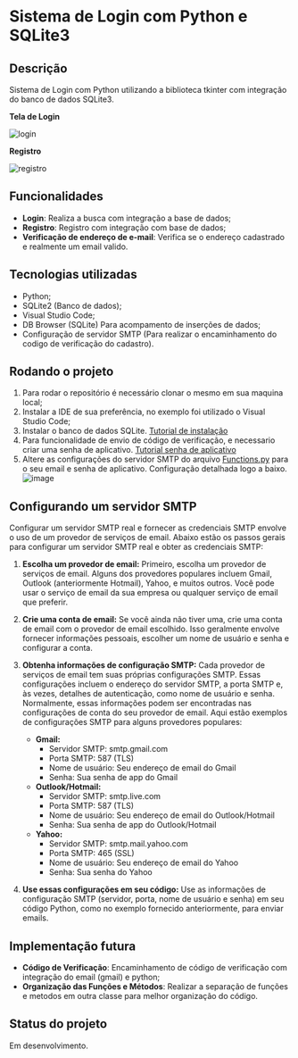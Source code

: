 <h1>Sistema de Login com Python e SQLite3</h1>

## Descrição
Sistema de Login com Python utilizando a biblioteca tkinter com integração do banco de dados SQLite3.

<b>Tela de Login</b>

![login](https://github.com/daos12/Login-com-Python-e-sqLite/assets/112141783/520b6a14-8b98-45c1-aff0-0f9b4f5a75d0)


<b>Registro</b>

![registro](https://github.com/daos12/Login-com-Python-e-sqLite/assets/112141783/3cca63bc-f4a2-4292-83d9-6442bbe168f6)


## Funcionalidades
* <b>Login</b>: Realiza a busca com integração a base de dados;
* <b>Registro</b>: Registro com integração com base de dados;
* <b>Verificação de endereço de e-mail</b>: Verifica se o endereço cadastrado e realmente um email valido.


## Tecnologias utilizadas
* Python;
* SQLite2 (Banco de dados);
* Visual Studio Code;
* DB Browser (SQLite) Para acompamento de inserções de dados;
* Configuração de servidor SMTP (Para realizar o encaminhamento do codigo de verificação do cadastro).


## Rodando o projeto
1. Para rodar o repositório é necessário clonar o mesmo em sua maquina local;
2. Instalar a IDE de sua preferência, no exemplo foi utilizado o Visual Studio Code;
3. Instalar o banco de dados SQLite. [Tutorial de instalação](https://www.alura.com.br/artigos/sqlite-da-instalacao-ate-primeira-tabela?utm_term=&utm_campaign=%5BSearch%5D+%5BPerformance%5D+-+Dynamic+Search+Ads+-+Artigos+e+Conteúdos&utm_source=adwords&utm_medium=ppc&hsa_acc=7964138385&hsa_cam=11384329873&hsa_grp=111087461203&hsa_ad=645853715422&hsa_src=g&hsa_tgt=aud-456779235754:dsa-843358956400&hsa_kw=&hsa_mt=&hsa_net=adwords&hsa_ver=3&gad_source=1&gclid=Cj0KCQjwtJKqBhCaARIsAN_yS_k4ys176y1O1yiNsuYhyfZs5gOl_RF9lLglshTTBzlxvJ5UBR3J4TgaAmM2EALw_wcB)
4. Para funcionalidade de envio de código de verificação, e necessario criar uma senha de aplicativo.  [Tutorial senha de aplicativo](https://atendimento.tecnospeed.com.br/hc/pt-br/articles/4418115119127-Como-criar-senha-de-aplicativo-para-email)
5. Altere as configurações do servidor SMTP do arquivo [Functions.py](https://github.com/daos12/Login-com-Python-e-sqLite/blob/main/Functions.py) para o seu email e senha de aplicativo. Configuração detalhada logo a baixo.
![image](https://github.com/daos12/Login-com-Python-e-sqLite/assets/112141783/7ceff08d-fdd6-42fd-bb31-f010bce22e5d)


## Configurando um servidor SMTP 
Configurar um servidor SMTP real e fornecer as credenciais SMTP envolve o uso de um provedor de serviços de email. Abaixo estão os passos gerais para configurar um servidor SMTP real e obter as credenciais SMTP:

1. **Escolha um provedor de email:** Primeiro, escolha um provedor de serviços de email. Alguns dos provedores populares incluem Gmail, Outlook (anteriormente Hotmail), Yahoo, e muitos outros. Você pode usar o serviço de email da sua empresa ou qualquer serviço de email que preferir.

2. **Crie uma conta de email:** Se você ainda não tiver uma, crie uma conta de email com o provedor de email escolhido. Isso geralmente envolve fornecer informações pessoais, escolher um nome de usuário e senha e configurar a conta.

3. **Obtenha informações de configuração SMTP:** Cada provedor de serviços de email tem suas próprias configurações SMTP. Essas configurações incluem o endereço do servidor SMTP, a porta SMTP e, às vezes, detalhes de autenticação, como nome de usuário e senha. Normalmente, essas informações podem ser encontradas nas configurações de conta do seu provedor de email. Aqui estão exemplos de configurações SMTP para alguns provedores populares:

   - **Gmail:**
     - Servidor SMTP: smtp.gmail.com
     - Porta SMTP: 587 (TLS)
     - Nome de usuário: Seu endereço de email do Gmail
     - Senha: Sua senha de app do Gmail
   - **Outlook/Hotmail:**
     - Servidor SMTP: smtp.live.com
     - Porta SMTP: 587 (TLS)
     - Nome de usuário: Seu endereço de email do Outlook/Hotmail
     - Senha: Sua senha de app do Outlook/Hotmail
   - **Yahoo:**
     - Servidor SMTP: smtp.mail.yahoo.com
     - Porta SMTP: 465 (SSL)
     - Nome de usuário: Seu endereço de email do Yahoo
     - Senha: Sua senha do Yahoo

4. **Use essas configurações em seu código:** Use as informações de configuração SMTP (servidor, porta, nome de usuário e senha) em seu código Python, como no exemplo fornecido anteriormente, para enviar emails.


## Implementação futura
* <b>Código de Verificação</b>: Encaminhamento de código de verificação com integração do email (gmail) e python;
* <b>Organização das Funções e Métodos</b>: Realizar a separação de funções e metodos em outra classe para melhor organização do código.


## Status do projeto
Em desenvolvimento.
